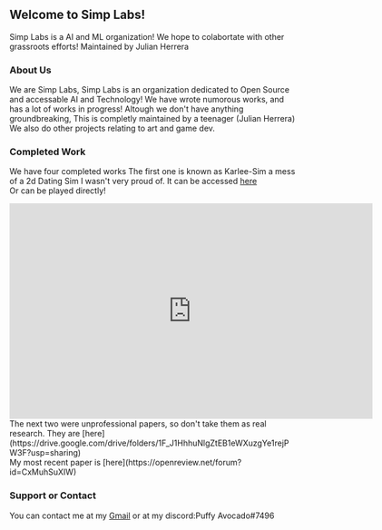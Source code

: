 ## Welcome to Simp Labs!

Simp Labs is a AI and ML organization! We hope to colabortate with other grassroots efforts! 
Maintained by Julian Herrera

### About Us

We are Simp Labs, Simp Labs is an organization dedicated to Open Source and accessable AI and Technology! 
We have wrote numorous works, and has a lot of works in progress!
Altough we don't have anything groundbreaking, This is completly maintained by a teenager (Julian Herrera)
We also do other projects relating to art and game dev.

### Completed Work

We have four completed works
The first one is known as Karlee-Sim a mess of a 2d Dating Sim I wasn't very proud of.
It can be accessed [here](https://puffy310.itch.io/karleesim) <br/>
Or can be played directly! 
<iframe src="https://itch.io/embed-upload/4077513?color=2b2d3e" allowfullscreen="" width="640" height="380" frameborder="0"><a href="https://puffy310.itch.io/karleesim">Play Karlee Sim on itch.io</a></iframe>
The next two were unprofessional papers, so don't take them as real research.
They are [here](https://drive.google.com/drive/folders/1F_J1HhhuNlgZtEB1eWXuzgYe1rejPW3F?usp=sharing) <br/>
My most recent paper is [here](https://openreview.net/forum?id=CxMuhSuXIW) <br/>

### Support or Contact

You can contact me at my [Gmail](mailto:blueyboi123@gmail.com) or at my discord:Puffy Avocado#7496

